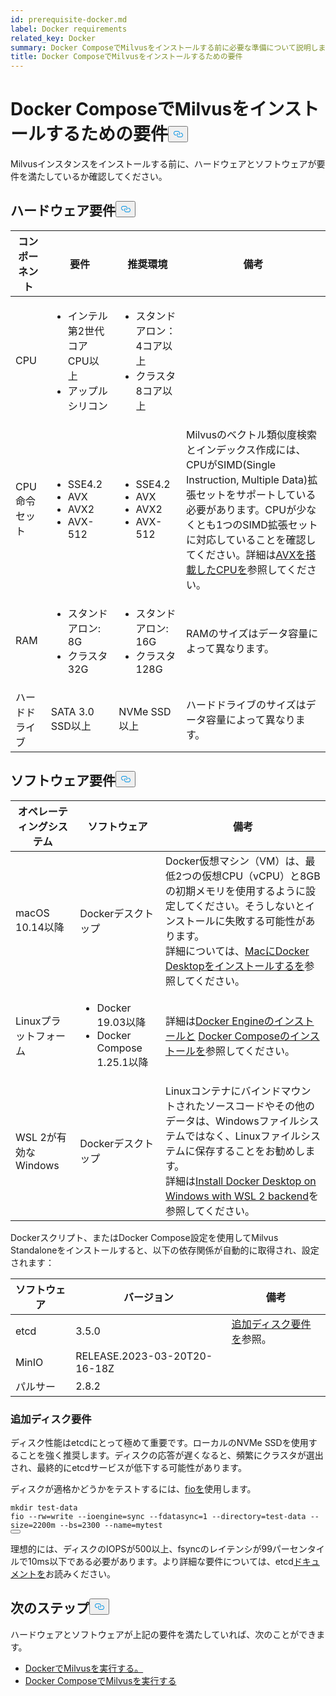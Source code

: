 ```yaml
---
id: prerequisite-docker.md
label: Docker requirements
related_key: Docker
summary: Docker ComposeでMilvusをインストールする前に必要な準備について説明します。
title: Docker ComposeでMilvusをインストールするための要件
---
```

<h1 id="Requirements-for-Installing-Milvus-with-Docker-Compose" class="common-anchor-header">Docker ComposeでMilvusをインストールするための要件<button data-href="#Requirements-for-Installing-Milvus-with-Docker-Compose" class="anchor-icon" translate="no">
      <svg translate="no"
        aria-hidden="true"
        focusable="false"
        height="20"
        version="1.1"
        viewBox="0 0 16 16"
        width="16"
      >
        <path
          fill="#0092E4"
          fill-rule="evenodd"
          d="M4 9h1v1H4c-1.5 0-3-1.69-3-3.5S2.55 3 4 3h4c1.45 0 3 1.69 3 3.5 0 1.41-.91 2.72-2 3.25V8.59c.58-.45 1-1.27 1-2.09C10 5.22 8.98 4 8 4H4c-.98 0-2 1.22-2 2.5S3 9 4 9zm9-3h-1v1h1c1 0 2 1.22 2 2.5S13.98 12 13 12H9c-.98 0-2-1.22-2-2.5 0-.83.42-1.64 1-2.09V6.25c-1.09.53-2 1.84-2 3.25C6 11.31 7.55 13 9 13h4c1.45 0 3-1.69 3-3.5S14.5 6 13 6z"
        ></path>
      </svg>
    </button></h1><p>Milvusインスタンスをインストールする前に、ハードウェアとソフトウェアが要件を満たしているか確認してください。</p>
<h2 id="Hardware-requirements" class="common-anchor-header">ハードウェア要件<button data-href="#Hardware-requirements" class="anchor-icon" translate="no">
      <svg translate="no"
        aria-hidden="true"
        focusable="false"
        height="20"
        version="1.1"
        viewBox="0 0 16 16"
        width="16"
      >
        <path
          fill="#0092E4"
          fill-rule="evenodd"
          d="M4 9h1v1H4c-1.5 0-3-1.69-3-3.5S2.55 3 4 3h4c1.45 0 3 1.69 3 3.5 0 1.41-.91 2.72-2 3.25V8.59c.58-.45 1-1.27 1-2.09C10 5.22 8.98 4 8 4H4c-.98 0-2 1.22-2 2.5S3 9 4 9zm9-3h-1v1h1c1 0 2 1.22 2 2.5S13.98 12 13 12H9c-.98 0-2-1.22-2-2.5 0-.83.42-1.64 1-2.09V6.25c-1.09.53-2 1.84-2 3.25C6 11.31 7.55 13 9 13h4c1.45 0 3-1.69 3-3.5S14.5 6 13 6z"
        ></path>
      </svg>
    </button></h2><table>
<thead>
<tr><th>コンポーネント</th><th>要件</th><th>推奨環境</th><th>備考</th></tr>
</thead>
<tbody>
<tr><td>CPU</td><td><ul><li>インテル第2世代コアCPU以上</li><li>アップルシリコン</li></ul></td><td><ul><li>スタンドアロン：4コア以上</li><li>クラスタ8コア以上</li></ul></td><td></td></tr>
<tr><td>CPU命令セット</td><td><ul><li>SSE4.2</li><li>AVX</li><li>AVX2</li><li>AVX-512</li></ul></td><td><ul><li>SSE4.2</li><li>AVX</li><li>AVX2</li><li>AVX-512</li></ul></td><td>Milvusのベクトル類似度検索とインデックス作成には、CPUがSIMD(Single Instruction, Multiple Data)拡張セットをサポートしている必要があります。CPUが少なくとも1つのSIMD拡張セットに対応していることを確認してください。詳細は<a href="https://en.wikipedia.org/wiki/Advanced_Vector_Extensions#CPUs_with_AVX">AVXを搭載したCPUを</a>参照してください。</td></tr>
<tr><td>RAM</td><td><ul><li>スタンドアロン: 8G</li><li>クラスタ32G</li></ul></td><td><ul><li>スタンドアロン: 16G</li><li>クラスタ128G</li></ul></td><td>RAMのサイズはデータ容量によって異なります。</td></tr>
<tr><td>ハードドライブ</td><td>SATA 3.0 SSD以上</td><td>NVMe SSD以上</td><td>ハードドライブのサイズはデータ容量によって異なります。</td></tr>
</tbody>
</table>
<h2 id="Software-requirements" class="common-anchor-header">ソフトウェア要件<button data-href="#Software-requirements" class="anchor-icon" translate="no">
      <svg translate="no"
        aria-hidden="true"
        focusable="false"
        height="20"
        version="1.1"
        viewBox="0 0 16 16"
        width="16"
      >
        <path
          fill="#0092E4"
          fill-rule="evenodd"
          d="M4 9h1v1H4c-1.5 0-3-1.69-3-3.5S2.55 3 4 3h4c1.45 0 3 1.69 3 3.5 0 1.41-.91 2.72-2 3.25V8.59c.58-.45 1-1.27 1-2.09C10 5.22 8.98 4 8 4H4c-.98 0-2 1.22-2 2.5S3 9 4 9zm9-3h-1v1h1c1 0 2 1.22 2 2.5S13.98 12 13 12H9c-.98 0-2-1.22-2-2.5 0-.83.42-1.64 1-2.09V6.25c-1.09.53-2 1.84-2 3.25C6 11.31 7.55 13 9 13h4c1.45 0 3-1.69 3-3.5S14.5 6 13 6z"
        ></path>
      </svg>
    </button></h2><table>
<thead>
<tr><th>オペレーティングシステム</th><th>ソフトウェア</th><th>備考</th></tr>
</thead>
<tbody>
<tr><td>macOS 10.14以降</td><td>Dockerデスクトップ</td><td>Docker仮想マシン（VM）は、最低2つの仮想CPU（vCPU）と8GBの初期メモリを使用するように設定してください。そうしないとインストールに失敗する可能性があります。<br/>詳細については、<a href="https://docs.docker.com/desktop/mac/install/">MacにDocker Desktopをインストールするを</a>参照してください。</td></tr>
<tr><td>Linuxプラットフォーム</td><td><ul><li>Docker 19.03以降</li><li>Docker Compose 1.25.1以降</li></ul></td><td>詳細は<a href="https://docs.docker.com/engine/install/">Docker Engineのインストールと</a> <a href="https://docs.docker.com/compose/install/">Docker Composeのインストールを</a>参照してください。</td></tr>
<tr><td>WSL 2が有効なWindows</td><td>Dockerデスクトップ</td><td>Linuxコンテナにバインドマウントされたソースコードやその他のデータは、Windowsファイルシステムではなく、Linuxファイルシステムに保存することをお勧めします。<br/>詳細は<a href="https://docs.docker.com/desktop/windows/install/#wsl-2-backend">Install Docker Desktop on Windows with WSL 2 backend</a>を参照してください。</td></tr>
</tbody>
</table>
<p>Dockerスクリプト、またはDocker Compose設定を使用してMilvus Standaloneをインストールすると、以下の依存関係が自動的に取得され、設定されます：</p>
<table>
<thead>
<tr><th>ソフトウェア</th><th>バージョン</th><th>備考</th></tr>
</thead>
<tbody>
<tr><td>etcd</td><td>3.5.0</td><td><a href="#Additional-disk-requirements">追加ディスク要件を</a>参照。</td></tr>
<tr><td>MinIO</td><td>RELEASE.2023-03-20T20-16-18Z</td><td></td></tr>
<tr><td>パルサー</td><td>2.8.2</td><td></td></tr>
</tbody>
</table>
<h3 id="Additional-disk-requirements" class="common-anchor-header">追加ディスク要件</h3><p>ディスク性能はetcdにとって極めて重要です。ローカルのNVMe SSDを使用することを強く推奨します。ディスクの応答が遅くなると、頻繁にクラスタが選出され、最終的にetcdサービスが低下する可能性があります。</p>
<p>ディスクが適格かどうかをテストするには、<a href="https://github.com/axboe/fio">fioを</a>使用します。</p>
<pre><code translate="no" class="language-bash"><span class="hljs-built_in">mkdir</span> test-data
fio --rw=write --ioengine=<span class="hljs-built_in">sync</span> --fdatasync=1 --directory=test-data --size=2200m --bs=2300 --name=mytest
<button class="copy-code-btn"></button></code></pre>
<p>理想的には、ディスクのIOPSが500以上、fsyncのレイテンシが99パーセンタイルで10ms以下である必要があります。より詳細な要件については、etcd<a href="https://etcd.io/docs/v3.5/op-guide/hardware/#disks">ドキュメントを</a>お読みください。</p>
<h2 id="Whats-next" class="common-anchor-header">次のステップ<button data-href="#Whats-next" class="anchor-icon" translate="no">
      <svg translate="no"
        aria-hidden="true"
        focusable="false"
        height="20"
        version="1.1"
        viewBox="0 0 16 16"
        width="16"
      >
        <path
          fill="#0092E4"
          fill-rule="evenodd"
          d="M4 9h1v1H4c-1.5 0-3-1.69-3-3.5S2.55 3 4 3h4c1.45 0 3 1.69 3 3.5 0 1.41-.91 2.72-2 3.25V8.59c.58-.45 1-1.27 1-2.09C10 5.22 8.98 4 8 4H4c-.98 0-2 1.22-2 2.5S3 9 4 9zm9-3h-1v1h1c1 0 2 1.22 2 2.5S13.98 12 13 12H9c-.98 0-2-1.22-2-2.5 0-.83.42-1.64 1-2.09V6.25c-1.09.53-2 1.84-2 3.25C6 11.31 7.55 13 9 13h4c1.45 0 3-1.69 3-3.5S14.5 6 13 6z"
        ></path>
      </svg>
    </button></h2><p>ハードウェアとソフトウェアが上記の要件を満たしていれば、次のことができます。</p>
<ul>
<li><a href="/docs/ja/install_standalone-docker.md">DockerでMilvusを実行する。</a></li>
<li><a href="/docs/ja/install_standalone-docker-compose.md">Docker ComposeでMilvusを実行する</a></li>
</ul>
